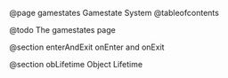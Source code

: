 @page gamestates Gamestate System
@tableofcontents

@todo The gamestates page

@section enterAndExit onEnter and onExit

@section obLifetime Object Lifetime
